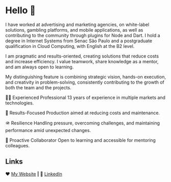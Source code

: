 # Hello 👋

I have worked at advertising and marketing agencies, on white-label solutions, gambling platforms, and mobile applications, as well as contributing to the community through plugins for Node and Dart. I hold a degree in Internet Systems from Senac São Paulo and a postgraduate qualification in Cloud Computing, with English at the B2 level.

I am pragmatic and results-oriented, creating solutions that reduce costs and increase efficiency. I value teamwork, share knowledge as a mentor, and am always open to learning.

My distinguishing feature is combining strategic vision, hands-on execution, and creativity in problem-solving, consistently contributing to the growth of both the team and the projects.

🧔‍♂️ Experienced Professional
13 years of experience in multiple markets and technologies.

🎯 Results-Focused
Production aimed at reducing costs and maintenance.

🪖 Resilience
Handling pressure, overcoming challenges, and maintaining performance amid unexpected changes.

👥 Proactive Collaborator
Open to learning and accessible for mentoring colleagues.

## Links
❤️ [My Website](https://ogilvieira.com.br/) **|**
👔 [LinkedIn](https://www.linkedin.com/in/ogilvieira/)
